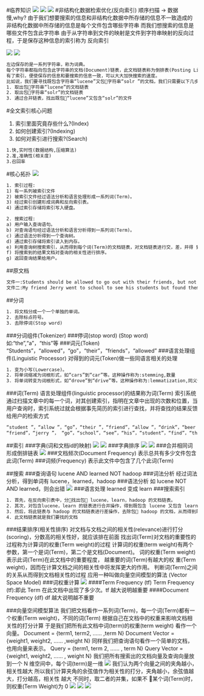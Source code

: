 #临界知识
![](.z_es_00_0_全文索引_理论基础_images/f2531e7f.png)
![](.z_es_00_0_全文索引_理论基础_images/72ab2deb.png)
![](.z_es_00_0_全文索引_理论基础_images/5c9c36f2.png)
#非结构化数据检索优化(反向索引)
顺序扫描 -> 数据慢,why?
由于我们想要搜索的信息和非结构化数据中所存储的信息不一致造成的
非结构化数据中所存储的信息是每个文件包含哪些字符串
而我们想搜索的信息是哪些文件包含此字符串
由于从字符串到文件的映射是文件到字符串映射的反向过程，于是保存这种信息的索引称为 反向索引

![](.z_es_01_全文索引_核心概念_images/e0d3ec56.png)
![](.z_es_01_全文索引_核心概念_images/85532a93.png)
```asp
左边保存的是一系列字符串，称为词典。 
每个字符串都指向包含此字符串的文档(Document)链表，此文档链表称为倒排表(Posting List)。
有了索引，便使保存的信息和要搜索的信息一致，可以大大加快搜索的速度。 
比如说，我们要寻找既包含字符串“lucene”又包􏰇字符串“solr ”的文档，我们只需要以下几步: 
1. 取出包􏰇字符串“lucene”的文档链表
2. 取出包􏰇字符串“solr”的文档链表
3. 通过合并链表，找出既包􏰇“lucene”又包含“solr”的文件
```
#全文索引核心问题
1. 索引里面究竟存些什么?(Index)
2. 如何创建索引?(Indexing)
3. 如何对索引进行搜索?(Search)
```asp
1.快,实时性(数据结构,压缩算法)
2.准,准确性(相关度)
3.召回率
```
#核心拓扑
![](.z_es_01_全文索引_理论基础_images/53064a08.png)
```asp
1. 索引过程:
1) 有一系列被索引文件
2) 被索引文件经过语法分析和语言处理形成一系列词(Term)。
3) 经过索引创建形成词典和反向索引表。
4) 通过索引存储将索引写入硬盘。

2. 搜索过程:
a) 用户输入查询语句。
b) 对查询语句经过语法分析和语言分析得到一系列词(Term)。
c) 通过语法分析得到一个查询树。
d) 通过索引存储将索引读入到内存。
e) 利用查询树搜索索引，从而得到每个词(Term)的文档链表，对文档链表进行交，差，并得 到结果文档。
f) 将搜索到的结果文档对查询的相关性进行排序。
g) 返回查询结果给用户。
```
##原文档
```asp
文件一:Students should be allowed to go out with their friends, but not allowed to drink beer. 
文件二:My friend Jerry went to school to see his students but found them drunk which is not
```
##分词
```asp
1. 将文档分成一个一个单独的单词。
2. 去除标点符号。
3. 去除停词(Stop word)
```
###分词组件(Tokenizer)
###停词(stop word)
(Stop word)如:“the”,“a”，“this”等
###词元(Token)
“Students”，“allowed”，“go”，“their”，“friends”，“allowed”
###语言处理组件(Linguistic Processor)
对得到的词元(Token)做一些同语言相关的处理
```asp
1. 变为小写(Lowercase)。
2. 将单词缩减为词根形式，如“cars”到“car”等。这种操作称为:stemming,数量
3. 将单词转变为词根形式，如“drove”到“drive”等。这种操作称为:lemmatization,同义词,时态
```
###词(Term)
语言处理组件(linguistic processor)的结果称为词(Term)
索引系统通过扫描文章中的每一个词，对其创建索引，指明在文章中出现的次数和位置，当用户查询时，索引系统过就会根据事先简历的索引进行查找，并将查找的结果反馈给用户的检索方式
```asp
“student ”，“allow ”，“go”，“their ”，“friend”，“allow ”，“drink”，“beer ”，“my ”，
“friend”，“jerry ”， “go”，“school”，“see”，“his”，“student”，“find”，“them”，“drink”，“allow”
```
##索引
###字典(词和文档id的映射)
![](.z_es_01_全文索引_设计与实现_images/65b90504.png)
![](.z_es_01_全文索引_设计与实现_images/a21be38a.png)
###字典排序
![](.z_es_01_全文索引_设计与实现_images/347e4d58.png)
![](.z_es_01_全文索引_设计与实现_images/613aa5e9.png)
###合并相同词形成倒排链表
![](.z_es_01_全文索引_设计与实现_images/fe9c6bd4.png)
###文档频次(Document Frequency)
表示总共有多少文件包含此词(Term)
###词频(Frequency)
表示此文件中包含了几个此词(Term)

##搜索
###查询语句
lucene AND learned NOT hadoop
###词法分析
经过词法分析，得到单词有 lucene，learned，hadoop
###语法分析
如 lucene NOT AND learned，则会出错
![](.z_es_01_全文索引_核心概念_images/64c558cf.png)
###语言处理
learned 变成 learn
###搜索索引
```asp
1. 首先，在反向索引表中，分􏰅找出包􏰇 lucene，learn，hadoop 的文档链表。
2. 其次，对包含lucene，learn 的链表进行合并操作，得到既包含 lucene 又包含 learn 的文档链表。
3. 然后，将此链表与 hadoop 的文档链表进行差操作，去除包􏰇 hadoop 的文档，从而得到既包含 lucene 又包含 learn 而且不包􏰇 hadoop 的文档链表。 
4. 此文档链表就是我们要找的文档
```
###结果排序(相关性排序)
对文档与文档之间的相关性(relevance)进行打分 (scoring)，分数高的相关性好，就应该排在前面
找出词(Term)对文档的重要性的过程称为计算词的权重(Term weight)的过程
计算词的权重(term weight)有两个参数，第一个是词(Term)，第二个是文档(Document)。 词的权重(Term weight)表示此词(Term)在此文档中的重要程度，
越重要的词(Term)有越大的权 重(Term weight)，因而在计算文档之间的相关性中将发挥更大的作用。 判断词(Term)之间的关系从而得到文档相关性的过程
应用一种叫做向量空间模型的算法 (Vector Space Model)
###词权重计算
![](.z_es_01_全文索引_核心概念_images/cf18fa07.png)
####Term Frequency (tf)
Term Frequency (tf):即此 Term 在此文档中出现了多少次。tf 越大说明越重要
####Document Frequency (df)
df 越大说明越不重要

###向量空间模型算法
我们把文档看作一系列词(Term)，每一个词(Term)都有一个权重(Term weight)，不同的词(Term) 根据自己在文档中的权重来影响文档相关性的打分计算
于是我们把所有此文档中词(term)的权重(term weight) 看作一个向量。
Document = {term1, term2, ...... ,term N}
Document Vector = {weight1, weight2, ...... ,weight N}
同样我们把查询语句看作一个简单的文档，也用向量来表示。
Query = {term1, term 2, ...... , term N}
Query Vector = {weight1, weight2, ...... , weight N}
我们把所有搜索出的文档向量及查询向量放到一个 N 维空间中，每个词(term)是一维
![](.z_es_01_全文索引_核心概念_images/68ab3898.png)
我们认为两个向量之间的夹角越小，相关性越大
所以我们计算夹角的余弦值作为相关性的打分，夹角越小，余弦值越大，打分越高，相关性 越大
不同时，取二者的并集，如果不 􏰇某个词(Term)时，则权重(Term Weight)为 0
![](.z_es_01_全文索引_核心概念_images/968f7b07.png)
![](.z_es_01_全文索引_核心概念_images/bf44ef9d.png)
![](.z_es_01_全文索引_核心概念_images/03d23a32.png)
